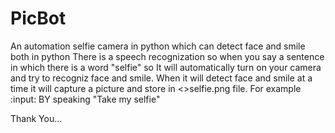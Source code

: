 # PicBot
An automation selfie camera in python which can detect face  and smile both in python
There is a speech recognization so when you say a sentence in which there is a word "selfie" 
so It will automatically turn on your camera and try to recogniz face and smile.
When it will detect face and smile at a time it will capture a picture and store in <<Timestamp>>selfie.png file.
For example :input: BY speaking "Take my selfie"
  
Thank You...
